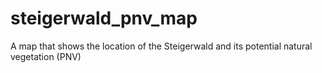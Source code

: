 # steigerwald_pnv_map
A map that shows the location of the Steigerwald and its potential natural vegetation (PNV)
